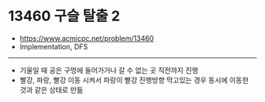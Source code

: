 # 13460 구슬 탈출 2

- https://www.acmicpc.net/problem/13460
- Implementation, DFS
---
- 기울일 때 공은 구멍에 들어가거나 갈 수 없는 곳 직전까지 진행
- 빨강, 파랑, 빨강 이동 시켜서 파랑이 빨강 진행방향 막고있는 경우 동시에 이동한 것과 같은 상태로 만듦
